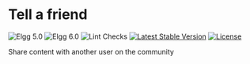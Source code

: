 Tell a friend
=============

![Elgg 5.0](https://img.shields.io/badge/Elgg-5.0-green.svg)
![Elgg 6.0](https://img.shields.io/badge/Elgg-6.0-green.svg)
![Lint Checks](https://github.com/ColdTrick/tell_a_friend/actions/workflows/lint.yml/badge.svg?event=push)
[![Latest Stable Version](https://poser.pugx.org/coldtrick/tell_a_friend/v/stable.svg)](https://packagist.org/packages/coldtrick/tell_a_friend)
[![License](https://poser.pugx.org/coldtrick/tell_a_friend/license.svg)](https://packagist.org/packages/coldtrick/tell_a_friend)

Share content with another user on the community
